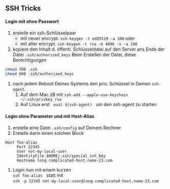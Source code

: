<style>
    body .reveal .slides ol li { font-size: 0.95rem; }
    body .reveal .slides ol li code { line-height: 1.1rem; }
</style>
## SSH Tricks

#### Login mit ohne Passwort

1. erstelle ein ssh-Schlüsselpaar
    - mit neuer encrypt. `ssh-keygen -t ed25519 -a 100` oder
    - mit alter encrypt. `ssh-keygen -t rsa -b 4096 -o -a 100`
1. kopiere den Inhalt d. öffentl. Schlüsseldatei auf den Server ans Ende der Datei `.ssh/authorized_keys` Beim Erstellen der Datei, diese Berechtigungen
```bash
chmod 700 .ssh
chmod 600 .ssh/authorized_keys
```
1. nach jedem Reboot Deines Systems den priv. Schlüssel in Deinen `ssh-agent`.
    1. Auf dem Mac zB mit `ssh-add --apple-use-keychain ~/.ssh/privkey_rsa`<br/>
    1. Auf Linux erst &nbsp; `eval $(ssh-agent)` &nbsp; um den ssh-agent zu starten

#### Login ohne Parameter und mit Host-Alias

1. erstelle eine Datei `.ssh/config` auf Deinem Rechner
1. Erstelle darin einen solchen Block
```
Host foo-alias
     Port 22345
     User not-my-local-user
     IdentityFile $HOME/.ssh/special_ssh_key
     Hostname long.complicated-host.name-23.com
```
1. Login nun mit einem kurzen<br/>
`ssh foo-alias` &nbsp; statt mit<br/>
    `ssh -p 22345 not-my-local-user@long.complicated-host.name-23.com`